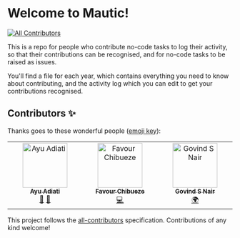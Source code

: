 # Welcome to Mautic!
<!-- ALL-CONTRIBUTORS-BADGE:START - Do not remove or modify this section -->
[![All Contributors](https://img.shields.io/badge/all_contributors-3-orange.svg?style=flat-square)](#contributors-)
<!-- ALL-CONTRIBUTORS-BADGE:END -->
This is a repo for people who contribute no-code tasks to log their activity, so that their contributions can be recognised, and for no-code tasks to be raised as issues.

You'll find a file for each year, which contains everything you need to know about contributing, and the activity log which you can edit to get your contributions recognised.

## Contributors ✨

Thanks goes to these wonderful people ([emoji key](https://allcontributors.org/docs/en/emoji-key)):

<!-- ALL-CONTRIBUTORS-LIST:START - Do not remove or modify this section -->
<!-- prettier-ignore-start -->
<!-- markdownlint-disable -->
<table>
  <tbody>
    <tr>
      <td align="center" valign="top" width="14.28%"><a href="https://adiati.com"><img src="https://avatars.githubusercontent.com/u/45172775?v=4?s=100" width="100px;" alt="Ayu Adiati"/><br /><sub><b>Ayu Adiati</b></sub></a><br /><a href="https://github.com/mautic/low-no-code/pulls?q=is%3Apr+reviewed-by%3Aadiati98" title="Reviewed Pull Requests">👀</a> <a href="https://github.com/mautic/low-no-code/commits?author=adiati98" title="Documentation">📖</a></td>
      <td align="center" valign="top" width="14.28%"><a href="https://github.com/favour-chibueze"><img src="https://avatars.githubusercontent.com/u/46398983?v=4?s=100" width="100px;" alt="Favour Chibueze "/><br /><sub><b>Favour Chibueze </b></sub></a><br /><a href="https://github.com/mautic/low-no-code/commits?author=favour-chibueze" title="Code">💻</a></td>
      <td align="center" valign="top" width="14.28%"><a href="https://github.com/G0v1ndD3v"><img src="https://avatars.githubusercontent.com/u/181038920?v=4?s=100" width="100px;" alt="Govind S Nair"/><br /><sub><b>Govind S Nair</b></sub></a><br /><a href="#translation-G0v1ndD3v" title="Translation">🌍</a></td>
    </tr>
  </tbody>
</table>

<!-- markdownlint-restore -->
<!-- prettier-ignore-end -->

<!-- ALL-CONTRIBUTORS-LIST:END -->

This project follows the [all-contributors](https://github.com/all-contributors/all-contributors) specification. Contributions of any kind welcome!